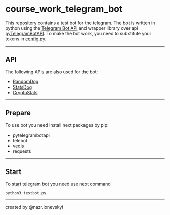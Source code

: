 # course_work_telegram_bot

This repository contains a test bot for the telegram.
The bot is written in python using the [Telegram Bot API](https://core.telegram.org/api) 
and wrapper library over api [pyTelegramBotAPI](https://github.com/eternnoir/pyTelegramBotAPI/). 
To make the bot work, you need to substitute your tokens in [config.py](https://github.com/nazarlonevskyi/telegram_bot/blob/main/conf.py).
***
API
--
The following APIs are also used for the bot:
* [RandomDog](https://random.dog/woof.json)
* [StatsDog](https://api.thedogapi.com)
* [CryptoStats](https://yobit.net/api)
***
Prepare
--
To use bot you need install next packages by pip:
* pytelegrambotapi
* telebot
* vedis
* requests
***
Start
--
To start telegram bot you need use next command

`python3 testbot.py`
***
created by @nazr.lonevskyi




